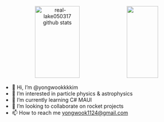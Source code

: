 <!-- ./STAT -->
<div align="center">  
  <img width="49%" height="195px" src="https://github-readme-stats.vercel.app/api?username=yongwookkkkim&show_icons=true&count_private=true&hide_border=true&title_color=3EB489&icon_color=3EB489&text_color=FFFFFF9&bg_color=0d1117" alt="real-lake050317 github stats" /> 
  <img width="41%" height="195px" src="https://github-readme-stats.vercel.app/api/top-langs/?username=yongwookkkkim&layout=compact&hide_border=true&title_color=3EB489&text_color=FFFFFF&bg_color=0d1117" />
</div>


- 👋 Hi, I’m @yongwookkkkim
- 👀 I’m interested in particle physics & astrophysics
- 🌱 I’m currently learning C# MAUI
- 💞️ I’m looking to collaborate on rocket projects
- 📫 How to reach me yongwook1124@gmail.com

<!---
yongwookkkkim/yongwookkkkim is a ✨ special ✨ repository because its `README.md` (this file) appears on your GitHub profile.
You can click the Preview link to take a look at your changes.
--->

